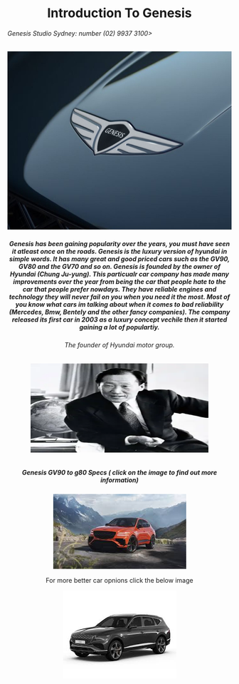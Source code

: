 <!Doctype html>
<html>
<body>
<h1 align="center"> Introduction To Genesis  </h1>
      <h6> Genesis Studio Sydney: number  (02) 9937 3100></h6>
<p align="center">
<img src="logo 3.png" width="800" height="400" />
</p>
<h5 align="center">
Genesis has been gaining popularity over the years, you must have seen it atleast once on the roads. Genesis is the luxury version of hyundai in simple words. It has many great and good priced cars such as the GV90, GV80 and the GV70 and so on. Genesis is founded by the owner of Hyundai (Chung Ju-yung). This particualr car company has made many improvements over the year from being the car that people hate to the car that people prefer nowdays. They have reliable engines and technology they will never fail on you when you need it the most. Most of you know what cars im talking about when it comes to bad reliability (Mercedes, Bmw, Bentely and the other fancy companies). The company released its first car in 2003 as a luxury concept vechile then it started gaining a lot of populartiy.

<H6 align= "center"> The founder of Hyundai motor group. <H6>
<p align="center">
<img src="hyundai yea.webp" width="400" height="200" /> 



<H5 align= center> Genesis GV90 to g80 Specs ( click on the image to find out more information)</H5>

<p align= center>
<a href="https://github.com/Ahaan578/How-Genesis-was-formed"><img src="amazing car.jpeg" alt="what you want audio descriptions to call it" style=width:430px,height:230px,"></a>


      
<p align="center"> For more better car opnions click the below image </p>
<p align="center">
<a href="https://github.com/Ahaan578/good-other-cars/edit/main/README.md"><img src="gv80.jfif" alt="what you want audio descriptions to call it" style=width:430px,height:230px,"></a>
